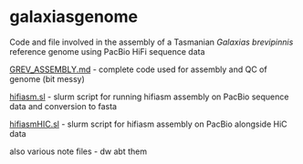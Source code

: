 # galaxiasgenome

Code and file involved in the assembly of a Tasmanian *Galaxias brevipinnis* reference genome using PacBio HiFi sequence data

[GREV_ASSEMBLY.md](GBREV_ASSEMBLY.md) - complete code used for assembly and QC of genome (bit messy)

[hifiasm.sl](hifiasm.sl) - slurm script for running hifiasm assembly on PacBio sequence data and conversion to fasta

[hifiasmHIC.sl](hifiasmHIC.sl) - slurm script for hifiasm assembly on PacBio alongside HiC data

also various note files - dw abt them
